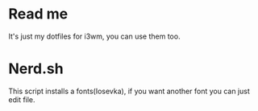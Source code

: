 Read me
==================
It's just my dotfiles for i3wm, you can use them too.

Nerd.sh
=================
This script installs a fonts(Iosevka), if you want another font you can just edit file.

